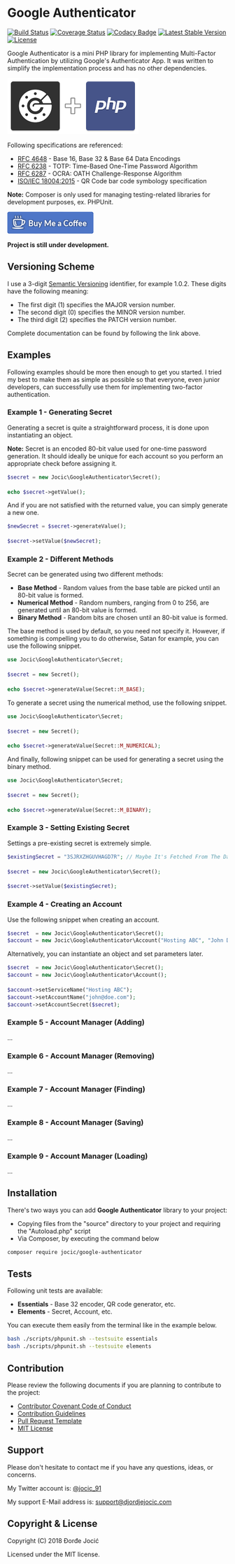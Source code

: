 # Google Authenticator

[![Build Status](https://travis-ci.org/jocic/PHP.GoogleAuthenticator.svg?branch=master)](https://travis-ci.org/jocic/PHP.GoogleAuthenticator) [![Coverage Status](https://coveralls.io/repos/github/jocic/PHP.GoogleAuthenticator/badge.svg?branch=master)](https://coveralls.io/github/jocic/PHP.GoogleAuthenticator?branch=master) [![Codacy Badge](https://api.codacy.com/project/badge/Grade/c7c18b4866a54e79b185978e5a180f06)](https://www.codacy.com/app/jocic/PHP.GoogleAuthenticator?utm_source=github.com&amp;utm_medium=referral&amp;utm_content=jocic/PHP.GoogleAuthenticator&amp;utm_campaign=Badge_Grade) [![Latest Stable Version](https://poser.pugx.org/jocic/google-authenticator/v/stable)](https://packagist.org/packages/jocic/google-authenticator) [![License](https://poser.pugx.org/jocic/google-authenticator/license)](https://packagist.org/packages/jocic/google-authenticator)

Google Authenticator is a mini PHP library for implementing Multi-Factor Authentication by utilizing Google's Authenticator App. It was written to simplify the implementation process and has no other dependencies.

![Project Image](images/project-image-small.png)

Following specifications are referenced:

*   [RFC 4648](documentation/rfc4648.txt) - Base 16, Base 32 & Base 64 Data Encodings
*   [RFC 6238](documentation/rfc6238.txt) - TOTP: Time-Based One-Time Password Algorithm
*   [RFC 6287](documentation/rfc6287.txt) - OCRA: OATH Challenge-Response Algorithm
*   [ISO/IEC 18004:2015](https://www.iso.org/standard/62021.html) - QR Code bar code symbology specification

__Note:__ Composer is only used for managing testing-related libraries for development purposes, ex. PHPUnit.

[![Buy Me Coffee](images/buy-me-coffee.png)](https://www.paypal.me/DjordjeJocic)

__Project is still under development.__

## Versioning Scheme

I use a 3-digit [Semantic Versioning](https://semver.org/spec/v2.0.0.html) identifier, for example 1.0.2. These digits have the following meaning:

*   The first digit (1) specifies the MAJOR version number.
*   The second digit (0) specifies the MINOR version number.
*   The third digit (2) specifies the PATCH version number.

Complete documentation can be found by following the link above.

## Examples

Following examples should be more then enough to get you started. I tried my best to make them as simple as possible so that everyone, even junior developers, can successfully use them for implementing two-factor authentication.

### Example 1 - Generating Secret

Generating a secret is quite a straightforward process, it is done upon instantiating an object.

__Note:__ Secret is an encoded 80-bit value used for one-time password generation. It should ideally be unique for each account so you perform an appropriate check before assigning it.

```php
$secret = new Jocic\GoogleAuthenticator\Secret();

echo $secret->getValue();
```

And if you are not satisfied with the returned value, you can simply generate a new one.

```php
$newSecret = $secret->generateValue();

$secret->setValue($newSecret);
```

### Example 2 - Different Methods

Secret can be generated using two different methods:

*   __Base Method__ - Random values from the base table are picked until an 80-bit value is formed.
*   __Numerical Method__ - Random numbers, ranging from 0 to 256, are generated until an 80-bit value is formed.
*   __Binary Method__ - Random bits are chosen until an 80-bit value is formed.

The base method is used by default, so you need not specify it. However, if something is compelling you to do otherwise, Satan for example, you can use the following snippet.

```php
use Jocic\GoogleAuthenticator\Secret;

$secret = new Secret();

echo $secret->generateValue(Secret::M_BASE);

```

To generate a secret using the numerical method, use the following snippet.

```php
use Jocic\GoogleAuthenticator\Secret;

$secret = new Secret();

echo $secret->generateValue(Secret::M_NUMERICAL);
```

And finally, following snippet can be used for generating a secret using the binary method.

```php
use Jocic\GoogleAuthenticator\Secret;

$secret = new Secret();

echo $secret->generateValue(Secret::M_BINARY);
```

### Example 3 - Setting Existing Secret

Settings a pre-existing secret is extremely simple.

```php
$existingSecret = "3SJRXZHGUVHAGD7R"; // Maybe It's Fetched From The Database

$secret = new Jocic\GoogleAuthenticator\Secret();

$secret->setValue($existingSecret);
```

### Example 4 - Creating an Account

Use the following snippet when creating an account.

```php
$secret  = new Jocic\GoogleAuthenticator\Secret();
$account = new Jocic\GoogleAuthenticator\Account("Hosting ABC", "John Doe", $secret);
```

Alternatively, you can instantiate an object and set parameters later.

```php
$secret  = new Jocic\GoogleAuthenticator\Secret();
$account = new Jocic\GoogleAuthenticator\Account();

$account->setServiceName("Hosting ABC");
$account->setAccountName("john@doe.com");
$account->setAccountSecret($secret);
```

### Example 5 - Account Manager (Adding)

...

### Example 6 - Account Manager (Removing)

...

### Example 7 - Account Manager (Finding)

...

### Example 8 - Account Manager (Saving)

...

### Example 9 - Account Manager (Loading)

...

## Installation

There's two ways you can add __Google Authenticator__ library to your project:

*   Copying files from the "source" directory to your project and requiring the "Autoload.php" script
*   Via Composer, by executing the command below

```bash
composer require jocic/google-authenticator
```

## Tests

Following unit tests are available:

*   __Essentials__ - Base 32 encoder, QR code generator, etc.
*   __Elements__ - Secret, Account, etc.

You can execute them easily from the terminal like in the example below.

```bash
bash ./scripts/phpunit.sh --testsuite essentials
bash ./scripts/phpunit.sh --testsuite elements
```

## Contribution

Please review the following documents if you are planning to contribute to the project:

*   [Contributor Covenant Code of Conduct](code_of_conduct.md)
*   [Contribution Guidelines](contributing.md)
*   [Pull Request Template](pull_request_template.md)
*   [MIT License](license.md)

## Support

Please don't hesitate to contact me if you have any questions, ideas, or concerns.

My Twitter account is: [@jocic_91](https://www.twitter.com/jocic_91)

My support E-Mail address is: [support@djordjejocic.com](mailto:support@djordjejocic.com)

## Copyright & License

Copyright (C) 2018 Đorđe Jocić

Licensed under the MIT license.
